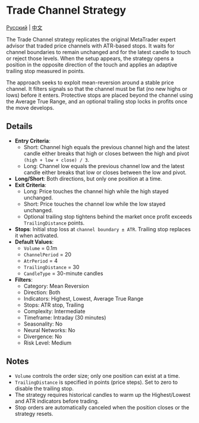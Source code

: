 # Trade Channel Strategy
[Русский](README_ru.md) | [中文](README_cn.md)

The Trade Channel strategy replicates the original MetaTrader expert advisor that traded price channels with ATR-based stops. It waits for channel boundaries to remain unchanged and for the latest candle to touch or reject those levels. When the setup appears, the strategy opens a position in the opposite direction of the touch and applies an adaptive trailing stop measured in points.

The approach seeks to exploit mean-reversion around a stable price channel. It filters signals so that the channel must be flat (no new highs or lows) before it enters. Protective stops are placed beyond the channel using the Average True Range, and an optional trailing stop locks in profits once the move develops.

## Details

- **Entry Criteria**:
  - Short: Channel high equals the previous channel high and the latest candle either breaks that high or closes between the high and pivot `(high + low + close) / 3`.
  - Long: Channel low equals the previous channel low and the latest candle either breaks that low or closes between the low and pivot.
- **Long/Short**: Both directions, but only one position at a time.
- **Exit Criteria**:
  - Long: Price touches the channel high while the high stayed unchanged.
  - Short: Price touches the channel low while the low stayed unchanged.
  - Optional trailing stop tightens behind the market once profit exceeds `TrailingDistance` points.
- **Stops**: Initial stop loss at `channel boundary ± ATR`. Trailing stop replaces it when activated.
- **Default Values**:
  - `Volume` = 0.1m
  - `ChannelPeriod` = 20
  - `AtrPeriod` = 4
  - `TrailingDistance` = 30
  - `CandleType` = 30-minute candles
- **Filters**:
  - Category: Mean Reversion
  - Direction: Both
  - Indicators: Highest, Lowest, Average True Range
  - Stops: ATR stop, Trailing
  - Complexity: Intermediate
  - Timeframe: Intraday (30 minutes)
  - Seasonality: No
  - Neural Networks: No
  - Divergence: No
  - Risk Level: Medium

## Notes

- `Volume` controls the order size; only one position can exist at a time.
- `TrailingDistance` is specified in points (price steps). Set to zero to disable the trailing stop.
- The strategy requires historical candles to warm up the Highest/Lowest and ATR indicators before trading.
- Stop orders are automatically canceled when the position closes or the strategy resets.
